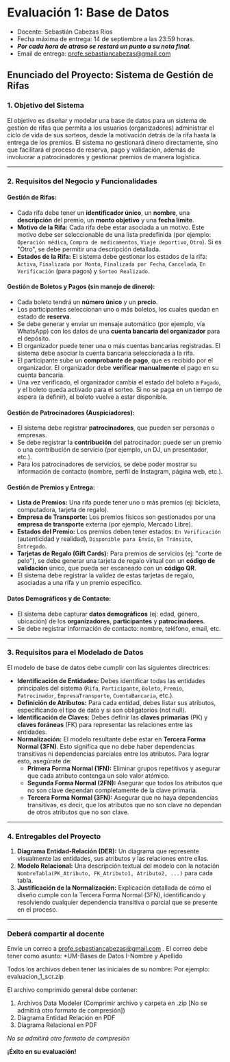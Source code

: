 # Evaluación 1: Base de Datos
* Docente: Sebastián Cabezas Ríos
* Fecha máxima de entrega: 14 de septiembre a las 23:59 horas.
* ***Por cada hora de atraso se restará un punto a su nota final.***
* Email de entrega: profe.sebastiancabezas@gmail.com

## Enunciado del Proyecto: Sistema de Gestión de Rifas

### 1. Objetivo del Sistema
El objetivo es diseñar y modelar una base de datos para un sistema de gestión de rifas que permita a los usuarios (organizadores) administrar el ciclo de vida de sus sorteos, desde la motivación detrás de la rifa hasta la entrega de los premios. El sistema no gestionará dinero directamente, sino que facilitará el proceso de reserva, pago y validación, además de involucrar a patrocinadores y gestionar premios de manera logística.

---

### 2. Requisitos del Negocio y Funcionalidades

#### **Gestión de Rifas:**
* Cada rifa debe tener un **identificador único**, un **nombre**, una **descripción** del premio, un **monto objetivo** y una **fecha límite**.
* **Motivo de la Rifa:** Cada rifa debe estar asociada a un motivo. Este motivo debe ser seleccionable de una lista predefinida (por ejemplo: `Operación médica`, `Compra de medicamentos`, `Viaje deportivo`, `Otro`). Si es "Otro", se debe permitir una descripción detallada.
* **Estados de la Rifa:** El sistema debe gestionar los estados de la rifa: `Activa`, `Finalizada por Monto`, `Finalizada por Fecha`, `Cancelada`, `En Verificación` (para pagos) y `Sorteo Realizado`.

#### **Gestión de Boletos y Pagos (sin manejo de dinero):**
* Cada boleto tendrá un **número único** y un **precio**.
* Los participantes seleccionan uno o más boletos, los cuales quedan en estado de **reserva**.
* Se debe generar y enviar un mensaje automático (por ejemplo, vía WhatsApp) con los datos de una **cuenta bancaria del organizador** para el depósito.
* El organizador puede tener una o más cuentas bancarias registradas. El sistema debe asociar la cuenta bancaria seleccionada a la rifa.
* El participante sube un **comprobante de pago**, que es recibido por el organizador. El organizador debe **verificar manualmente** el pago en su cuenta bancaria.
* Una vez verificado, el organizador cambia el estado del boleto a `Pagado`, y el boleto queda activado para el sorteo. Si no se paga en un tiempo de espera (a definir), el boleto vuelve a estar disponible.

#### **Gestión de Patrocinadores (Auspiciadores):**
* El sistema debe registrar **patrocinadores**, que pueden ser personas o empresas.
* Se debe registrar la **contribución** del patrocinador: puede ser un premio o una contribución de servicio (por ejemplo, un DJ, un presentador, etc.).
* Para los patrocinadores de servicios, se debe poder mostrar su información de contacto (nombre, perfil de Instagram, página web, etc.).

#### **Gestión de Premios y Entrega:**
* **Lista de Premios:** Una rifa puede tener uno o más premios (ej: bicicleta, computadora, tarjeta de regalo).
* **Empresa de Transporte:** Los premios físicos son gestionados por una **empresa de transporte** externa (por ejemplo, Mercado Libre).
* **Estados del Premio:** Los premios deben tener estados: `En Verificación` (autenticidad y realidad), `Disponible para Envío`, `En Tránsito`, `Entregado`.
* **Tarjetas de Regalo (Gift Cards):** Para premios de servicios (ej: "corte de pelo"), se debe generar una tarjeta de regalo virtual con un **código de validación** único, que pueda ser escaneado con un **código QR**.
* El sistema debe registrar la validez de estas tarjetas de regalo, asociadas a una rifa y un premio específico.

#### **Datos Demográficos y de Contacto:**
* El sistema debe capturar **datos demográficos** (ej: edad, género, ubicación) de los **organizadores**, **participantes** y **patrocinadores**.
* Se debe registrar información de contacto: nombre, teléfono, email, etc.

---

### 3. Requisitos para el Modelado de Datos

El modelo de base de datos debe cumplir con las siguientes directrices:

* **Identificación de Entidades:** Debes identificar todas las entidades principales del sistema (`Rifa`, `Participante`, `Boleto`, `Premio`, `Patrocinador`, `EmpresaTransporte`, `CuentaBancaria`, etc.).
* **Definición de Atributos:** Para cada entidad, debes listar sus atributos, especificando el tipo de dato y si son obligatorios (not null).
* **Identificación de Claves:** Debes definir las **claves primarias** (PK) y **claves foráneas** (FK) para representar las relaciones entre las entidades.
* **Normalización:** El modelo resultante debe estar en **Tercera Forma Normal (3FN)**. Esto significa que no debe haber dependencias transitivas ni dependencias parciales entre los atributos. Para lograr esto, asegúrate de:
    * **Primera Forma Normal (1FN):** Eliminar grupos repetitivos y asegurar que cada atributo contenga un solo valor atómico.
    * **Segunda Forma Normal (2FN):** Asegurar que todos los atributos que no son clave dependan completamente de la clave primaria.
    * **Tercera Forma Normal (3FN):** Asegurar que no haya dependencias transitivas, es decir, que los atributos que no son clave no dependan de otros atributos que no son clave.

---

### 4. Entregables del Proyecto

1.  **Diagrama Entidad-Relación (DER):** Un diagrama que represente visualmente las entidades, sus atributos y las relaciones entre ellas.
2.  **Modelo Relacional:** Una descripción textual del modelo con la notación `NombreTabla(PK_Atributo, FK_Atributo1, Atributo2, ...)` para cada tabla.
3.  **Justificación de la Normalización:** Explicación detallada de cómo el diseño cumple con la Tercera Forma Normal (3FN), identificando y resolviendo cualquier dependencia transitiva o parcial que se presente en el proceso.

---

### Deberá compartir al docente

Envíe un correo a profe.sebastiancabezas@gmail.com . El correo debe tener como asunto: *UM-Bases de Datos I-Nombre y Apellido

Todos los archivos deben tener las iniciales de su nombre: Por ejemplo: evaluacion_1_scr.zip

El archivo comprimido general debe contener:

1. Archivos Data Modeler (Comprimir archivo y carpeta en .zip [No se admitirá otro formato de compresión]) 
2. Diagrama Entidad Relación en PDF
3. Diagrama Relacional en PDF

*No se admitirá otro formato de compresión*

**¡Éxito en su evaluación!**
